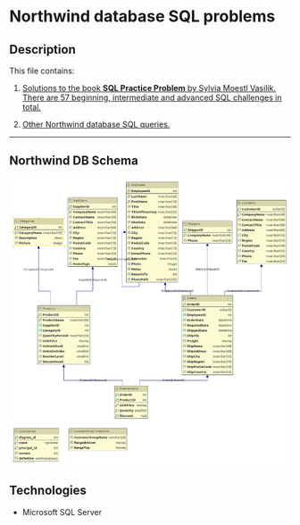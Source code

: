 # Northwind database SQL problems

## Description

This file contains:

1. [Solutions to the book __SQL Practice Problem__ by Sylvia Moestl Vasilik.
There are 57 beginning, intermediate and advanced SQL challenges in total.](northwind-Vasilik-problems/README.md)

2. [Other Northwind database SQL queries.](northwind-other-problems/README.md)


---
 
## Northwind DB Schema

![database Northwind schema](images/Northwind_dbo.png)

## Technologies

 - Microsoft SQL Server
